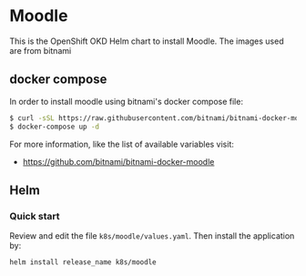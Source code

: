 # Moodle

This is the OpenShift OKD Helm chart to install Moodle. The images used are from bitnami

## docker compose

In order to install moodle using bitnami's docker compose file:

```bash
$ curl -sSL https://raw.githubusercontent.com/bitnami/bitnami-docker-moodle/master/docker-compose.yml -O
$ docker-compose up -d
```

For more information, like the list of available variables visit:

* https://github.com/bitnami/bitnami-docker-moodle

## Helm

### Quick start

Review and edit the file `k8s/moodle/values.yaml`. Then install the application by:

```bash
helm install release_name k8s/moodle
```
